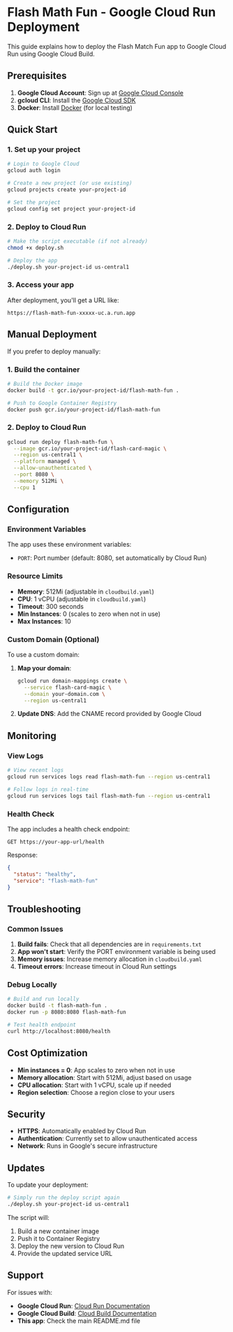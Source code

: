 # Flash Math Fun - Google Cloud Run Deployment

This guide explains how to deploy the Flash Match Fun app to Google Cloud Run using Google Cloud Build.

## Prerequisites

1. **Google Cloud Account**: Sign up at [Google Cloud Console](https://console.cloud.google.com/)
2. **gcloud CLI**: Install the [Google Cloud SDK](https://cloud.google.com/sdk/docs/install)
3. **Docker**: Install [Docker](https://docs.docker.com/get-docker/) (for local testing)

## Quick Start

### 1. Set up your project

```bash
# Login to Google Cloud
gcloud auth login

# Create a new project (or use existing)
gcloud projects create your-project-id

# Set the project
gcloud config set project your-project-id
```

### 2. Deploy to Cloud Run

```bash
# Make the script executable (if not already)
chmod +x deploy.sh

# Deploy the app
./deploy.sh your-project-id us-central1
```

### 3. Access your app

After deployment, you'll get a URL like:
```
https://flash-math-fun-xxxxx-uc.a.run.app
```

## Manual Deployment

If you prefer to deploy manually:

### 1. Build the container

```bash
# Build the Docker image
docker build -t gcr.io/your-project-id/flash-math-fun .

# Push to Google Container Registry
docker push gcr.io/your-project-id/flash-math-fun
```

### 2. Deploy to Cloud Run

```bash
gcloud run deploy flash-math-fun \
  --image gcr.io/your-project-id/flash-card-magic \
  --region us-central1 \
  --platform managed \
  --allow-unauthenticated \
  --port 8080 \
  --memory 512Mi \
  --cpu 1
```

## Configuration

### Environment Variables

The app uses these environment variables:

- `PORT`: Port number (default: 8080, set automatically by Cloud Run)

### Resource Limits

- **Memory**: 512Mi (adjustable in `cloudbuild.yaml`)
- **CPU**: 1 vCPU (adjustable in `cloudbuild.yaml`)
- **Timeout**: 300 seconds
- **Min Instances**: 0 (scales to zero when not in use)
- **Max Instances**: 10

### Custom Domain (Optional)

To use a custom domain:

1. **Map your domain**:
   ```bash
   gcloud run domain-mappings create \
     --service flash-card-magic \
     --domain your-domain.com \
     --region us-central1
   ```

2. **Update DNS**: Add the CNAME record provided by Google Cloud

## Monitoring

### View Logs

```bash
# View recent logs
gcloud run services logs read flash-math-fun --region us-central1

# Follow logs in real-time
gcloud run services logs tail flash-math-fun --region us-central1
```

### Health Check

The app includes a health check endpoint:
```
GET https://your-app-url/health
```

Response:
```json
{
  "status": "healthy",
  "service": "flash-math-fun"
}
```

## Troubleshooting

### Common Issues

1. **Build fails**: Check that all dependencies are in `requirements.txt`
2. **App won't start**: Verify the PORT environment variable is being used
3. **Memory issues**: Increase memory allocation in `cloudbuild.yaml`
4. **Timeout errors**: Increase timeout in Cloud Run settings

### Debug Locally

```bash
# Build and run locally
docker build -t flash-math-fun .
docker run -p 8080:8080 flash-math-fun

# Test health endpoint
curl http://localhost:8080/health
```

## Cost Optimization

- **Min instances = 0**: App scales to zero when not in use
- **Memory allocation**: Start with 512Mi, adjust based on usage
- **CPU allocation**: Start with 1 vCPU, scale up if needed
- **Region selection**: Choose a region close to your users

## Security

- **HTTPS**: Automatically enabled by Cloud Run
- **Authentication**: Currently set to allow unauthenticated access
- **Network**: Runs in Google's secure infrastructure

## Updates

To update your deployment:

```bash
# Simply run the deploy script again
./deploy.sh your-project-id us-central1
```

The script will:
1. Build a new container image
2. Push it to Container Registry
3. Deploy the new version to Cloud Run
4. Provide the updated service URL

## Support

For issues with:
- **Google Cloud Run**: [Cloud Run Documentation](https://cloud.google.com/run/docs)
- **Google Cloud Build**: [Cloud Build Documentation](https://cloud.google.com/build/docs)
- **This app**: Check the main README.md file
